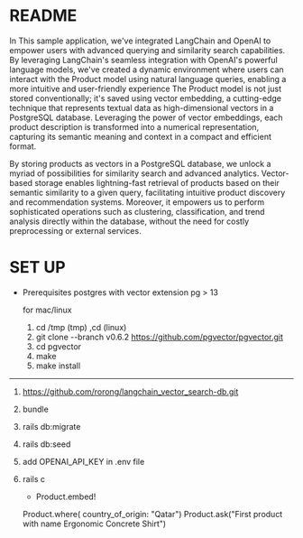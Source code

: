 # README

In This sample application, we've integrated LangChain and OpenAI to empower users with advanced querying and similarity search capabilities. By leveraging LangChain's seamless integration with OpenAI's powerful language models, we've created a dynamic environment where users can interact with the Product model using natural language queries, enabling a more intuitive and user-friendly experience
The Product model is not just stored conventionally; it's saved using vector embedding, a cutting-edge technique that represents textual data as high-dimensional vectors in a PostgreSQL database. Leveraging the power of vector embeddings, each product description is transformed into a numerical representation, capturing its semantic meaning and context in a compact and efficient format.

By storing products as vectors in a PostgreSQL database, we unlock a myriad of possibilities for similarity search and advanced analytics. Vector-based storage enables lightning-fast retrieval of products based on their semantic similarity to a given query, facilitating intuitive product discovery and recommendation systems. Moreover, it empowers us to perform sophisticated operations such as clustering, classification, and trend analysis directly within the database, without the need for costly preprocessing or external services.

# SET UP

* Prerequisites
   postgres with vector extension pg > 13

    for mac/linux
    1. cd /tmp (tmp) ,cd (linux)
    2.  git clone --branch v0.6.2 https://github.com/pgvector/pgvector.git
    3.  cd pgvector
    4.  make
    5.  make install

**********

1. https://github.com/rorong/langchain_vector_search-db.git
2. bundle
3. rails db:migrate
4. rails db:seed
5. add OPENAI_API_KEY in .env file
6. rails c
     * Product.embed!

      Product.where( country_of_origin: "Qatar")
      Product.ask("First product with name Ergonomic Concrete Shirt")
   
   
